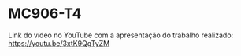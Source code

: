 # MC906-T4

Link do vídeo no YouTube com a apresentação do trabalho realizado: https://youtu.be/3xtK9QgTyZM
